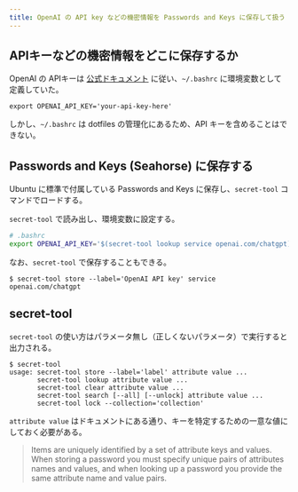 ```yaml
---
title: OpenAI の API key などの機密情報を Passwords and Keys に保存して扱う
---
```


## APIキーなどの機密情報をどこに保存するか

OpenAI の APIキーは [公式ドキュメント](https://platform.openai.com/docs/quickstart?context=node) に従い、`~/.bashrc` に環境変数として定義していた。

```
export OPENAI_API_KEY='your-api-key-here'
```

しかし、`~/.bashrc` は dotfiles の管理化にあるため、API キーを含めることはできない。

## Passwords and Keys (Seahorse) に保存する

Ubuntu に標準で付属している Passwords and Keys に保存し、`secret-tool` コマンドでロードする。

`secret-tool` で読み出し、環境変数に設定する。
```bash
# .bashrc
export OPENAI_API_KEY='$(secret-tool lookup service openai.com/chatgpt)'
```

なお、`secret-tool` で保存することもできる。
```shell
$ secret-tool store --label='OpenAI API key' service openai.com/chatgpt
```

## secret-tool

`secret-tool` の使い方はパラメータ無し（正しくないパラメータ）で実行すると出力される。

```shell
$ secret-tool
usage: secret-tool store --label='label' attribute value ...
       secret-tool lookup attribute value ...
       secret-tool clear attribute value ...
       secret-tool search [--all] [--unlock] attribute value ...
       secret-tool lock --collection='collection'
```

`attribute value` はドキュメントにある通り、キーを特定するための一意な値にしておく必要がある。

> Items are uniquely identified by a set of attribute keys and values. When storing a password you must specify unique pairs
> of attributes names and values, and when looking up a password you provide the
> same attribute name and value pairs.
